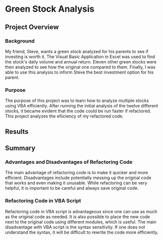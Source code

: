 # Green Stock Analysis
## Project Overview
### Background
My friend, Steve, wants a green stock analyzed for his parents to see if investing is worth it. The Visual Basic Application in Excel was used to find the stock's daily volume and annual return. Eleven other green stocks were then analyzed to see how the original one compared to them. Finally, I was able to use this analysis to inform Steve the best investment option for his parent. 
### Purpose
The purpose of this project was to learn how to analyze multiple stocks using VBA efficiently. After running the initial analysis of the twelve different stocks, it became evident that the code could be run faster if refactored. This project analyzes the efiiciency of my refactored code. 
## Results
## Summary
### Advantages and Disadvantages of Refactoring Code
The main advantage of refactoring code is to make it quicker and more efficient. Disadvantages include potentially messing up the original code that works and even making it unusable. While refactoring can be very helpful, it is important to be careful and always save original code.
### Refactoring Code in VBA Script
Refactoring code in VBA script is advantageous since one can use as much as the original code as needed. It is also possible to place the new code next to the original code using different modules, which is useful. The main disadvantage with VBA script is the syntax sensitivity. If one does not understand the syntax, it will be difficult to rewrite the code more efficiently. 
